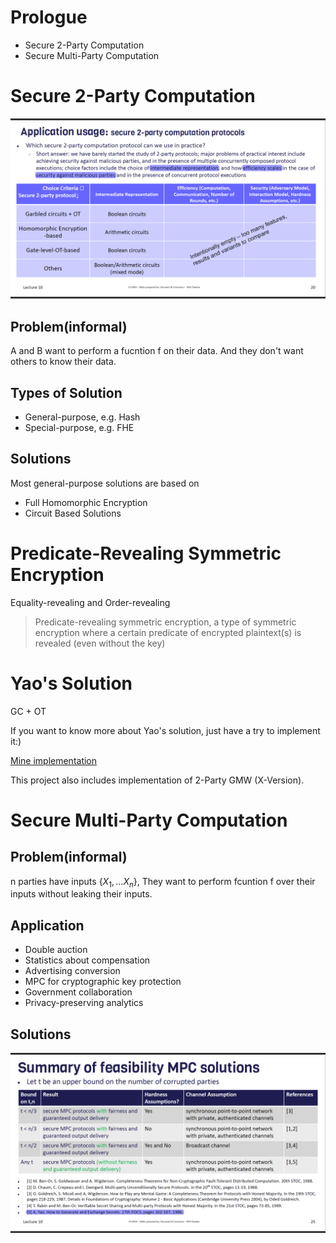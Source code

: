 # Prologue
- Secure 2-Party Computation
- Secure Multi-Party Computation

# Secure 2-Party Computation

![SMC](./SMC.png)

## Problem(informal)
A and B want to perform a fucntion f on their data. And they don't want others to know their data.

## Types of Solution
- General-purpose, e.g. Hash
- Special-purpose, e.g. FHE

## Solutions
Most general-purpose solutions are based on 
- Full Homomorphic Encryption
- Circuit Based Solutions

# Predicate-Revealing Symmetric Encryption

Equality-revealing and Order-revealing

> Predicate-revealing symmetric encryption, a type of symmetric encryption where a certain predicate of encrypted plaintext(s) is revealed (even without the key)

# Yao's Solution
GC + OT

If you want to know more about Yao's solution, just have a try to implement it:)

[Mine implementation](https://github.com/n132/SMC)

This project also includes implementation of 2-Party GMW (X-Version). 

# Secure Multi-Party Computation

## Problem(informal)
n parties have inputs $\{X_1,...X_n\}$, They want to perform fcuntion f over their inputs without leaking their inputs.

## Application

* Double auction
* Statistics about compensation
* Advertising conversion
* MPC for cryptographic key protection
* Government collaboration
* Privacy-preserving analytics

## Solutions

![Solutions](./MPC_Solutions.png)